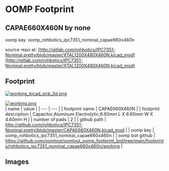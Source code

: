 # OOMP Footprint  
## CAPAE660X460N  by none  
  
oomp key: oomp_rohbotics_ipc7351_nominal_capae660x460n  
  
source repo at: [http://gitlab.com/rohbotics/IPC7351-Nominal.pretty/blob/master/XTAL1200X480X460N.kicad_mod](http://gitlab.com/rohbotics/IPC7351-Nominal.pretty/blob/master/XTAL1200X480X460N.kicad_mod)  
## Footprint  
  
[![working_kicad_pcb_3d.png](working_kicad_pcb_3d_600.png)](working_kicad_pcb_3d.png)  
  
[![working.png](working_600.png)](working.png)  
| name | value | 
| --- | --- | 
| footprint name | CAPAE660X460N | 
| footprint description | Capacitor,Aluminum Electrolytic;6.60mm L X 6.60mm W X 4.60mm H | 
| number of pads | 2 | 
| github path | http://github.com/rohbotics/IPC7351-Nominal.pretty/blob/master/CAPAE660X460N.kicad_mod | 
| oomp key | oomp_rohbotics_ipc7351_nominal_capae660x460n | 
| oomp bot github | https://github.com/oomlout/oomlout_oomp_footprint_bot/tree/main/footprints/rohbotics_ipc7351_nominal_capae660x460n/working | 
## Images  
